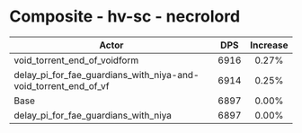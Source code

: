 # Composite - hv-sc - necrolord
| Actor | DPS | Increase |
|---|:---:|:---:|
|void_torrent_end_of_voidform|6916|0.27%|
|delay_pi_for_fae_guardians_with_niya-and-void_torrent_end_of_vf|6914|0.25%|
|Base|6897|0.00%|
|delay_pi_for_fae_guardians_with_niya|6897|0.00%|
